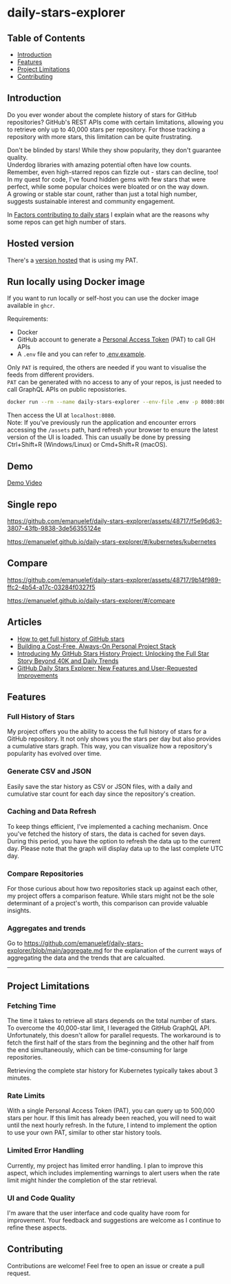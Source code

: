 # daily-stars-explorer

## Table of Contents

- [Introduction](#introduction)
- [Features](#features)
- [Project Limitations](#project-limitations)
- [Contributing](#contributing)

## Introduction

Do you ever wonder about the complete history of stars for GitHub repositories? GitHub's REST APIs come with certain limitations, allowing you to retrieve only up to 40,000 stars per repository. For those tracking a repository with more stars, this limitation can be quite frustrating.

Don't be blinded by stars! While they show popularity, they don't guarantee quality.  
Underdog libraries with amazing potential often have low counts.  
Remember, even high-starred repos can fizzle out - stars can decline, too!  
In my quest for code, I've found hidden gems with few stars that were perfect, while some popular choices were bloated or on the way down.  
A growing or stable star count, rather than just a total high number, suggests sustainable interest and community engagement.

In [Factors contributing to daily stars](./website/src/info.md#factors-contributing-to-daily-stars) I explain what are the reasons why some repos can get high number of stars.

## Hosted version

There's a [version hosted](https://emanuelef.github.io/daily-stars-explorer/#/helm/helm) that is using my PAT.

## Run locally using Docker image

If you want to run locally or self-host you can use the docker image available in `ghcr`. 

Requirements:
- Docker
- GitHub account to generate a [Personal Access Token](https://docs.github.com/en/authentication/keeping-your-account-and-data-secure/managing-your-personal-access-tokens) (PAT) to call GH APIs
- A `.env` file and you can refer to [.env.example](.env.example).  
  
Only `PAT` is required, the others are needed if you want to visualise the feeds from different providers.  
`PAT` can be generated with no access to any of your repos, is just needed to call GraphQL APIs on public reposistories.  

```bash
docker run --rm --name daily-stars-explorer --env-file .env -p 8080:8080 ghcr.io/emanuelef/daily-stars-explorer:latest
```

Then access the UI at `localhost:8080`.  
Note: If you've previously run the application and encounter errors accessing the `/assets` path, hard refresh your browser to ensure the latest version of the UI is loaded. This can usually be done by pressing Ctrl+Shift+R (Windows/Linux) or Cmd+Shift+R (macOS).  

## Demo

[Demo Video](https://www.loom.com/share/b1728c0305e74a8ebf1e23c419c84549?sid=3bdcbbf6-d205-4157-bed5-825d4ba5f5e3)

## Single repo

https://github.com/emanuelef/daily-stars-explorer/assets/48717/f5e96d63-3807-43fb-9838-3de56355124e

https://emanuelef.github.io/daily-stars-explorer/#/kubernetes/kubernetes

## Compare

https://github.com/emanuelef/daily-stars-explorer/assets/48717/9b14f989-ffc2-4b54-a17c-03284f0327f5

https://emanuelef.github.io/daily-stars-explorer/#/compare

## Articles

- [How to get full history of GitHub stars](https://medium.com/@emafuma/how-to-get-full-history-of-github-stars-f03cc93183a7)
- [Building a Cost-Free, Always-On Personal Project Stack](https://medium.com/@emafuma/building-a-cost-free-always-on-personal-project-stack-3eaa02ac16b6)
- [Introducing My GitHub Stars History Project: Unlocking the Full Star Story Beyond 40K and Daily Trends](https://www.reddit.com/r/github/comments/17e31ab/introducing_my_github_stars_history_project/)
- [GitHub Daily Stars Explorer: New Features and User-Requested Improvements](https://medium.com/@emafuma/github-daily-stars-explorer-new-features-and-user-requested-improvements-f2805ac98cfd)

## Features

### Full History of Stars

My project offers you the ability to access the full history of stars for a GitHub repository. It not only shows you the stars per day but also provides a cumulative stars graph. This way, you can visualize how a repository's popularity has evolved over time.

### Generate CSV and JSON

Easily save the star history as CSV or JSON files, with a daily and cumulative star count for each day since the repository's creation.

### Caching and Data Refresh

To keep things efficient, I've implemented a caching mechanism. Once you've fetched the history of stars, the data is cached for seven days. During this period, you have the option to refresh the data up to the current day. Please note that the graph will display data up to the last complete UTC day.

### Compare Repositories

For those curious about how two repositories stack up against each other, my project offers a comparison feature. While stars might not be the sole determinant of a project's worth, this comparison can provide valuable insights.

### Aggregates and trends

Go to https://github.com/emanuelef/daily-stars-explorer/blob/main/aggregate.md for the explanation of the current ways of aggregating the data and the trends that are calcualted.

---

## Project Limitations

### Fetching Time

The time it takes to retrieve all stars depends on the total number of stars. To overcome the 40,000-star limit, I leveraged the GitHub GraphQL API. Unfortunately, this doesn't allow for parallel requests. The workaround is to fetch the first half of the stars from the beginning and the other half from the end simultaneously, which can be time-consuming for large repositories.

Retrieving the complete star history for Kubernetes typically takes about 3 minutes.

### Rate Limits

With a single Personal Access Token (PAT), you can query up to 500,000 stars per hour. If this limit has already been reached, you will need to wait until the next hourly refresh. In the future, I intend to implement the option to use your own PAT, similar to other star history tools.

### Limited Error Handling

Currently, my project has limited error handling. I plan to improve this aspect, which includes implementing warnings to alert users when the rate limit might hinder the completion of the star retrieval.

### UI and Code Quality

I'm aware that the user interface and code quality have room for improvement. Your feedback and suggestions are welcome as I continue to refine these aspects.

## Contributing

Contributions are welcome! Feel free to open an issue or create a pull request.
